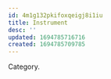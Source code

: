```yaml
---
id: 4m1g132pkifoxqeigj8i1iu
title: Instrument
desc: ''
updated: 1694785716716
created: 1694785709785
---
```


Category.
